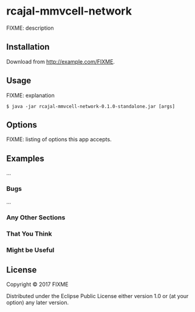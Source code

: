 # rcajal-mmvcell-network

FIXME: description

## Installation

Download from http://example.com/FIXME.

## Usage

FIXME: explanation

    $ java -jar rcajal-mmvcell-network-0.1.0-standalone.jar [args]

## Options

FIXME: listing of options this app accepts.

## Examples

...

### Bugs

...

### Any Other Sections
### That You Think
### Might be Useful

## License

Copyright © 2017 FIXME

Distributed under the Eclipse Public License either version 1.0 or (at
your option) any later version.
